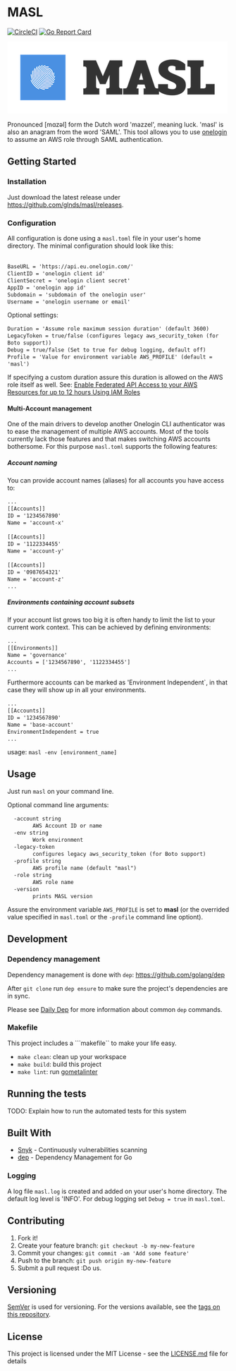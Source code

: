 # MASL
[![CircleCI](https://circleci.com/gh/glnds/masl.svg?style=svg)](https://circleci.com/gh/glnds/masl)
[![Go Report Card](https://goreportcard.com/badge/github.com/glnds/masl)](https://goreportcard.com/report/github.com/glnds/masl)


![MASL](img/masl.png)


Pronounced [mɑzəl] form the Dutch word 'mazzel', meaning luck. 'masl' is also an anagram from the word 'SAML'.
This tool allows you to use [onelogin](https://www.onelogin.com/) to assume an AWS role through SAML authentication.

## Getting Started

### Installation

Just download the latest release under https://github.com/glnds/masl/releases.

### Configuration

All configuration is done using a ```masl.toml``` file in your user's home directory.
The minimal configuration should look like this:
```

BaseURL = 'https://api.eu.onelogin.com/'
ClientID = 'onelogin client id'
ClientSecret = 'onelogin client secret'
AppID = 'onelogin app id'
Subdomain = 'subdomain of the onelogin user'
Username = 'onelogin username or email'
```

Optional settings:
```
Duration = 'Assume role maximum session duration' (default 3600)
LegacyToken = true/false (configures legacy aws_security_token (for Boto support))
Debug = true/false (Set to true for debug logging, default off)
Profile = 'Value for environment variable AWS_PROFILE' (default = 'masl')
```

If specifying a custom duration assure this duration is allowed on the AWS role itself as well. 
See: [Enable Federated API Access to your AWS Resources for up to 12 hours Using IAM Roles](https://aws.amazon.com/blogs/security/enable-federated-api-access-to-your-aws-resources-for-up-to-12-hours-using-iam-roles/)

#### Multi-Account management
One of the main drivers to develop another Onelogin CLI authenticator was to ease the management of multiple AWS accounts. Most of the tools currently lack those features and that makes switching AWS accounts bothersome. For this purpose ```masl.toml``` supports the following features:

##### Account naming
You can provide account names (aliases) for all accounts you have access to:
```
...
[[Accounts]]
ID = '1234567890'
Name = 'account-x'

[[Accounts]]
ID = '1122334455'
Name = 'account-y'

[[Accounts]]
ID = '0987654321'
Name = 'account-z'
...
```

##### Environments containing account subsets
If your account list grows too big it is often handy to limit the list to your current work context. This can be achieved by defining environments:

```
...
[[Environments]]
Name = 'governance'
Accounts = ['1234567890', '1122334455']
...
```

Furthermore accounts can be marked as 'Environment Independent`, in that case they will show up in all your environments.

```
...
[[Accounts]]
ID = '1234567890'
Name = 'base-account'
EnvironmentIndependent = true
...
````

usage: ```masl -env [environment_name]```


## Usage

Just run ```masl``` on your command line. 

Optional command line arguments:
```
  -account string
        AWS Account ID or name
  -env string
        Work environment
  -legacy-token
        configures legacy aws_security_token (for Boto support)
  -profile string
        AWS profile name (default "masl")
  -role string
        AWS role name
  -version
        prints MASL version
```

Assure the environment variable ```AWS_PROFILE``` is set to **masl** (or the overrided value specified in ```masl.toml``` or the ```-profile``` command line optiont).

## Development

### Dependency management
Dependency management is done with ```dep```: https://github.com/golang/dep

After ```git clone``` run ```dep ensure``` to make sure the project's dependencies are in sync.

Please see [Daily Dep](https://golang.github.io/dep/docs/daily-dep.html) for more information about common ```dep``` commands.

### Makefile
This project includes a ```makefile`` to make your life easy.
- ```make clean```: clean up your workspace
- ```make build```: build this project
- ```make lint```: run [gometalinter](https://github.com/alecthomas/gometalinter)




## Running the tests

TODO: Explain how to run the automated tests for this system




## Built With

* [Snyk](https://snyk.io/) - Continuously vulnerabilities scanning
* [dep](https://golang.github.io/dep/) - Dependency Management for Go

### Logging

A log file ```masl.log``` is created and added on your user's home directory. The default log level is 'INFO'. For debug logging set ```Debug = true``` in ```masl.toml```.

## Contributing

1. Fork it!
2. Create your feature branch: `git checkout -b my-new-feature`
3. Commit your changes: `git commit -am 'Add some feature'`
4. Push to the branch: `git push origin my-new-feature`
5. Submit a pull request :Do us.

## Versioning

[SemVer](http://semver.org/) is used for versioning. For the versions available, see the [tags on this repository](https://github.com/glnds/masl/tags). 

## License

This project is licensed under the MIT License - see the [LICENSE.md](LICENSE.md) file for details
